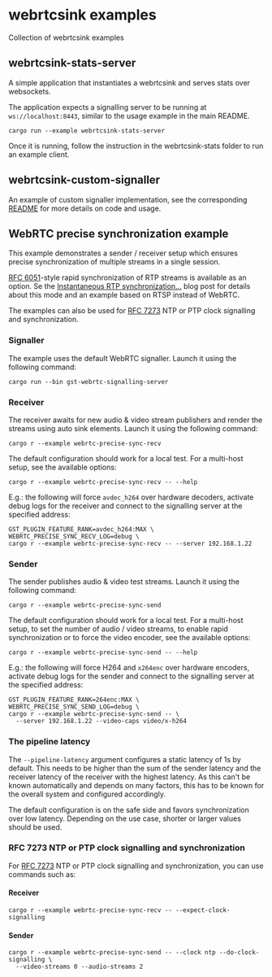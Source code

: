 # webrtcsink examples

Collection of webrtcsink examples

## webrtcsink-stats-server

A simple application that instantiates a webrtcsink and serves stats
over websockets.

The application expects a signalling server to be running at `ws://localhost:8443`,
similar to the usage example in the main README.

``` shell
cargo run --example webrtcsink-stats-server
```

Once it is running, follow the instruction in the webrtcsink-stats folder to
run an example client.

## webrtcsink-custom-signaller

An example of custom signaller implementation, see the corresponding
[README](webrtcsink-custom-signaller/README.md) for more details on code and usage. 

## WebRTC precise synchronization example

This example demonstrates a sender / receiver setup which ensures precise
synchronization of multiple streams in a single session.

[RFC 6051]-style rapid synchronization of RTP streams is available as an option.
Se the [Instantaneous RTP synchronization...] blog post for details about this
mode and an example based on RTSP instead of WebRTC.

The examples can also be used for [RFC 7273] NTP or PTP clock signalling and
synchronization.

[RFC 6051]: https://datatracker.ietf.org/doc/html/rfc6051
[RFC 7273]: https://datatracker.ietf.org/doc/html/rfc7273
[Instantaneous RTP synchronization...]: https://coaxion.net/blog/2022/05/instantaneous-rtp-synchronization-retrieval-of-absolute-sender-clock-times-with-gstreamer/

### Signaller

The example uses the default WebRTC signaller. Launch it using the following
command:

```shell
cargo run --bin gst-webrtc-signalling-server
```

### Receiver

The receiver awaits for new audio & video stream publishers and render the
streams using auto sink elements. Launch it using the following command:

```shell
cargo r --example webrtc-precise-sync-recv
```

The default configuration should work for a local test. For a multi-host setup,
see the available options:

```shell
cargo r --example webrtc-precise-sync-recv -- --help
```

E.g.: the following will force `avdec_h264` over hardware decoders, activate
debug logs for the receiver and connect to the signalling server at the
specified address:

```shell
GST_PLUGIN_FEATURE_RANK=avdec_h264:MAX \
WEBRTC_PRECISE_SYNC_RECV_LOG=debug \
cargo r --example webrtc-precise-sync-recv -- --server 192.168.1.22
```

### Sender

The sender publishes audio & video test streams. Launch it using the following
command:

```shell
cargo r --example webrtc-precise-sync-send
```

The default configuration should work for a local test. For a multi-host setup,
to set the number of audio / video streams, to enable rapid synchronization or
to force the video encoder, see the available options:

```shell
cargo r --example webrtc-precise-sync-send -- --help
```

E.g.: the following will force H264 and `x264enc` over hardware encoders,
activate debug logs for the sender and connect to the signalling server at the
specified address:

```shell
GST_PLUGIN_FEATURE_RANK=264enc:MAX \
WEBRTC_PRECISE_SYNC_SEND_LOG=debug \
cargo r --example webrtc-precise-sync-send -- \
  --server 192.168.1.22 --video-caps video/x-h264
```

### The pipeline latency

The `--pipeline-latency` argument configures a static latency of 1s by default.
This needs to be higher than the sum of the sender latency and the receiver
latency of the receiver with the highest latency. As this can't be known
automatically and depends on many factors, this has to be known for the overall
system and configured accordingly.

The default configuration is on the safe side and favors synchronization over
low latency. Depending on the use case, shorter or larger values should be used.

### RFC 7273 NTP or PTP clock signalling and synchronization

For [RFC 7273] NTP or PTP clock signalling and synchronization, you can use
commands such as:

#### Receiver

```shell
cargo r --example webrtc-precise-sync-recv -- --expect-clock-signalling
```

#### Sender

```shell
cargo r --example webrtc-precise-sync-send -- --clock ntp --do-clock-signalling \
  --video-streams 0 --audio-streams 2
```
